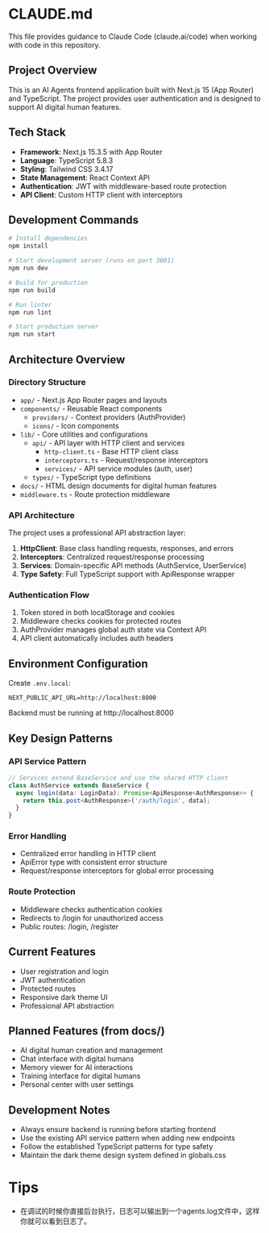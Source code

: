 # CLAUDE.md

This file provides guidance to Claude Code (claude.ai/code) when working with code in this repository.

## Project Overview

This is an AI Agents frontend application built with Next.js 15 (App Router) and TypeScript. The project provides user authentication and is designed to support AI digital human features.

## Tech Stack

- **Framework**: Next.js 15.3.5 with App Router
- **Language**: TypeScript 5.8.3
- **Styling**: Tailwind CSS 3.4.17
- **State Management**: React Context API
- **Authentication**: JWT with middleware-based route protection
- **API Client**: Custom HTTP client with interceptors

## Development Commands

```bash
# Install dependencies
npm install

# Start development server (runs on port 3001)
npm run dev

# Build for production
npm run build

# Run linter
npm run lint

# Start production server
npm run start
```

## Architecture Overview

### Directory Structure
- `app/` - Next.js App Router pages and layouts
- `components/` - Reusable React components
  - `providers/` - Context providers (AuthProvider)
  - `icons/` - Icon components
- `lib/` - Core utilities and configurations
  - `api/` - API layer with HTTP client and services
    - `http-client.ts` - Base HTTP client class
    - `interceptors.ts` - Request/response interceptors
    - `services/` - API service modules (auth, user)
  - `types/` - TypeScript type definitions
- `docs/` - HTML design documents for digital human features
- `middleware.ts` - Route protection middleware

### API Architecture

The project uses a professional API abstraction layer:

1. **HttpClient**: Base class handling requests, responses, and errors
2. **Interceptors**: Centralized request/response processing
3. **Services**: Domain-specific API methods (AuthService, UserService)
4. **Type Safety**: Full TypeScript support with ApiResponse<T> wrapper

### Authentication Flow

1. Token stored in both localStorage and cookies
2. Middleware checks cookies for protected routes
3. AuthProvider manages global auth state via Context API
4. API client automatically includes auth headers

## Environment Configuration

Create `.env.local`:
```
NEXT_PUBLIC_API_URL=http://localhost:8000
```

Backend must be running at http://localhost:8000

## Key Design Patterns

### API Service Pattern
```typescript
// Services extend BaseService and use the shared HTTP client
class AuthService extends BaseService {
  async login(data: LoginData): Promise<ApiResponse<AuthResponse>> {
    return this.post<AuthResponse>('/auth/login', data);
  }
}
```

### Error Handling
- Centralized error handling in HTTP client
- ApiError type with consistent error structure
- Request/response interceptors for global error processing

### Route Protection
- Middleware checks authentication cookies
- Redirects to /login for unauthorized access
- Public routes: /login, /register

## Current Features

- User registration and login
- JWT authentication
- Protected routes
- Responsive dark theme UI
- Professional API abstraction

## Planned Features (from docs/)

- AI digital human creation and management
- Chat interface with digital humans
- Memory viewer for AI interactions
- Training interface for digital humans
- Personal center with user settings

## Development Notes

- Always ensure backend is running before starting frontend
- Use the existing API service pattern when adding new endpoints
- Follow the established TypeScript patterns for type safety
- Maintain the dark theme design system defined in globals.css


# Tips
- 在调试的时候你直接后台执行，日志可以输出到一个agents.log文件中，这样你就可以看到日志了。